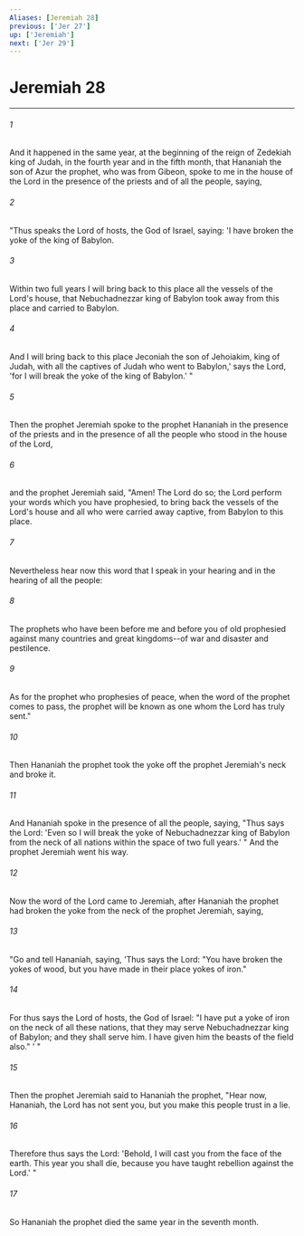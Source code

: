```yaml
---
Aliases: [Jeremiah 28]
previous: ['Jer 27']
up: ['Jeremiah']
next: ['Jer 29']
---
```

# Jeremiah 28

***


###### 1 
And it happened in the same year, at the beginning of the reign of Zedekiah king of Judah, in the fourth year and in the fifth month, that Hananiah the son of Azur the prophet, who was from Gibeon, spoke to me in the house of the Lord in the presence of the priests and of all the people, saying, 

###### 2 
"Thus speaks the Lord of hosts, the God of Israel, saying: 'I have broken the yoke of the king of Babylon. 

###### 3 
Within two full years I will bring back to this place all the vessels of the Lord's house, that Nebuchadnezzar king of Babylon took away from this place and carried to Babylon. 

###### 4 
And I will bring back to this place Jeconiah the son of Jehoiakim, king of Judah, with all the captives of Judah who went to Babylon,' says the Lord, 'for I will break the yoke of the king of Babylon.' " 

###### 5 
Then the prophet Jeremiah spoke to the prophet Hananiah in the presence of the priests and in the presence of all the people who stood in the house of the Lord, 

###### 6 
and the prophet Jeremiah said, "Amen! The Lord do so; the Lord perform your words which you have prophesied, to bring back the vessels of the Lord's house and all who were carried away captive, from Babylon to this place. 

###### 7 
Nevertheless hear now this word that I speak in your hearing and in the hearing of all the people: 

###### 8 
The prophets who have been before me and before you of old prophesied against many countries and great kingdoms--of war and disaster and pestilence. 

###### 9 
As for the prophet who prophesies of peace, when the word of the prophet comes to pass, the prophet will be known as one whom the Lord has truly sent." 

###### 10 
Then Hananiah the prophet took the yoke off the prophet Jeremiah's neck and broke it. 

###### 11 
And Hananiah spoke in the presence of all the people, saying, "Thus says the Lord: 'Even so I will break the yoke of Nebuchadnezzar king of Babylon from the neck of all nations within the space of two full years.' " And the prophet Jeremiah went his way. 

###### 12 
Now the word of the Lord came to Jeremiah, after Hananiah the prophet had broken the yoke from the neck of the prophet Jeremiah, saying, 

###### 13 
"Go and tell Hananiah, saying, 'Thus says the Lord: "You have broken the yokes of wood, but you have made in their place yokes of iron." 

###### 14 
For thus says the Lord of hosts, the God of Israel: "I have put a yoke of iron on the neck of all these nations, that they may serve Nebuchadnezzar king of Babylon; and they shall serve him. I have given him the beasts of the field also." ' " 

###### 15 
Then the prophet Jeremiah said to Hananiah the prophet, "Hear now, Hananiah, the Lord has not sent you, but you make this people trust in a lie. 

###### 16 
Therefore thus says the Lord: 'Behold, I will cast you from the face of the earth. This year you shall die, because you have taught rebellion against the Lord.' " 

###### 17 
So Hananiah the prophet died the same year in the seventh month.
